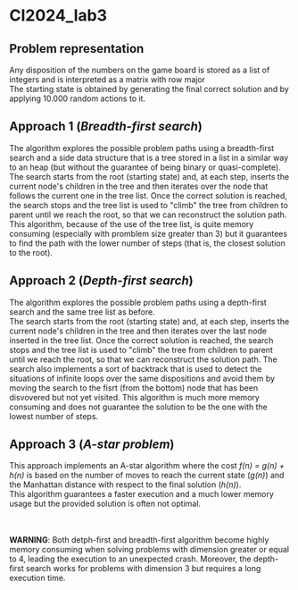 # CI2024_lab3

## Problem representation
Any disposition of the numbers on the game board is stored as a list of integers and is interpreted as a matrix with row major<br>
The starting state is obtained by generating the final correct solution and by applying 10.000 random actions to it.

## Approach 1 (*Breadth-first search*)
The algorithm explores the possible problem paths using a breadth-first search and a side data structure that is a tree stored in a list in a similar way to an heap (but without the guarantee of being binary or quasi-complete).<br>
The search starts from the root (starting state) and, at each step, inserts the current node's children in the tree and then iterates over the node that follows the current one in the tree list. Once the correct solution is reached, the search stops and the tree list is used to "climb" the tree from children to parent until we reach the root, so that we can reconstruct the solution path.
This algorithm, because of the use of the tree list, is quite memory consuming (especially with promblem size greater than 3) but it guarantees to find the path with the lower number of steps (that is, the closest solution to the root).

## Approach 2 (*Depth-first search*)
The algorithm explores the possible problem paths using a depth-first search and the same tree list as before.<br>
The search starts from the root (starting state) and, at each step, inserts the current node's children in the tree and then iterates over the last node inserted in the tree list. Once the correct solution is reached, the search stops and the tree list is used to "climb" the tree from children to parent until we reach the root, so that we can reconstruct the solution path.
The search also implements a sort of backtrack that is used to detect the situations of infinite loops over the same dispositions and avoid them by moving the search to the fisrt (from the bottom) node that has been disvovered but not yet visited.
This algorithm is much more memory consuming and does not guarantee the solution to be the one with the lowest number of steps.

## Approach 3 (*A-star problem*)
This approach implements an A-star algorithm where the cost *f(n) = g(n) + h(n)* is based on the number of moves to reach the current state (*g(n)*) and the Manhattan distance with respect to the final solution (*h(n)*).<br>
This algorithm guarantees a faster execution and a much lower memory usage but the provided solution is often not optimal. 
<br>
<br>
<br>

**WARNING**: Both detph-first and breadth-first algorithm become highly memory consuming when solving problems with dimension greater or equal to 4, leading the execution to an unexpected crash. Moreover, the depth-first search works for problems with dimension 3 but requires a long execution time.
